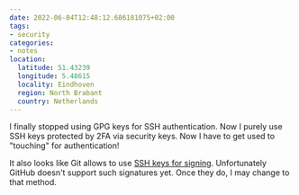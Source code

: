 ```yaml
---
date: 2022-06-04T12:48:12.686181075+02:00
tags:
- security
categories:
- notes
location:
  latitude: 51.43239
  longitude: 5.48615
  locality: Eindhoven
  region: North Brabant
  country: Netherlands
---
```


I finally stopped using GPG keys for SSH authentication. Now I purely use SSH keys protected by 2FA via security keys. Now I have to get used to "touching" for authentication!

It also looks like Git allows to use [SSH keys for signing](https://blog.dbrgn.ch/2021/11/16/git-ssh-signatures/). Unfortunately GitHub doesn't support such signatures yet. Once they do, I may change to that method.
